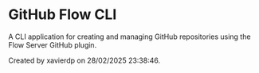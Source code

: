 # GitHub Flow CLI

A CLI application for creating and managing GitHub repositories using the Flow Server GitHub plugin.

Created by xavierdp on 28/02/2025 23:38:46.
